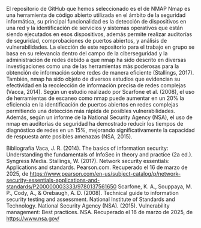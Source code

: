 El repositorio de GitHub que hemos seleccionado es el de NMAP
Nmap es una herramienta de código abierto utilizada en el ámbito de la seguridad informática, su principal funcionalidad es la detección de dispositivos en una red y la identificación de servicios y sistemas operativos que están siendo ejecutados en esos dispositivos, además permite realizar auditorías de seguridad, comprobaciones de puertos abiertos, y análisis de vulnerabilidades. 
La elección de este repositorio para el trabajo en grupo se basa en su relevancia dentro del campo de la ciberseguridad y la administración de redes debido a que nmap ha sido descrito en diversas investigaciones como una de las herramientas más poderosas para la obtención de información sobre redes de manera eficiente (Stallings, 2017). 
También, nmap ha sido objeto de diversos estudios que evidencian su efectividad en la recolección de información precisa de redes complejas (Vacca, 2014). 
Según un estudio realizado por Scarfone et al. (2008), el uso de herramientas de escaneo como nmap puede aumentar en un 20% la eficiencia en la identificación de puertos abiertos en redes complejas permitiendo una detección más rápida de posibles vulnerabilidades. 
Además, según un informe de la National Security Agency (NSA), el uso de nmap en auditorías de seguridad ha demostrado reducir los tiempos de diagnóstico de redes en un 15%, mejorando significativamente la capacidad de respuesta ante posibles amenazas (NSA, 2015).

Bibliografía
Vaca, J. R. (2014). The basics of information security: Understanding the fundamentals of InfoSec in theory and practice (2a ed.). Syngress Media.
Stallings, W. (2017). Network security essentials: Applications and standards. Pearson.com. Recuperado el 16 de marzo de 2025, de https://www.pearson.com/en-us/subject-catalog/p/network-security-essentials-applications-and-standards/P200000003333/9780137561650
Scarfone, K. A., Souppaya, M. P., Cody, A., & Orebaugh, A. D. (2008). Technical guide to information security testing and assessment. National Institute of Standards and Technology.
National Security Agency (NSA). (2015). Vulnerability management: Best practices. NSA. Recuperado el 16 de marzo de 2025, de https://www.nsa.gov/

